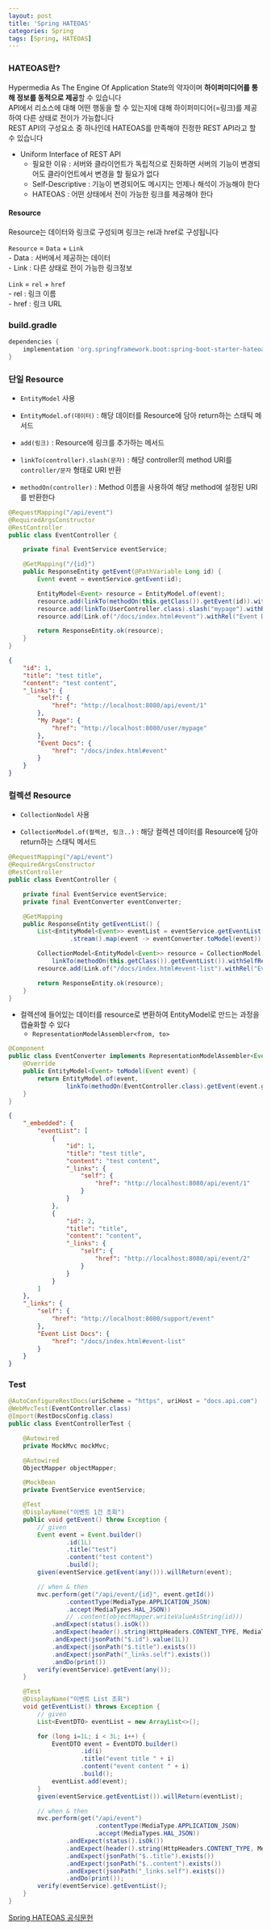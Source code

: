 ```yaml
---
layout: post
title: 'Spring HATEOAS'
categories: Spring
tags: [Spring, HATEOAS]
---
```

### HATEOAS란?
Hypermedia As The Engine Of Application State의 약자이며 **하이퍼미디어를 통해 정보를 동적으로 제공**할 수 있습니다  
API에서 리소스에 대해 어떤 행동을 할 수 있는지에 대해 하이퍼미디어(=링크)를 제공하여 다른 상태로 전이가 가능합니다  
REST API의 구성요소 중 하나인데 HATEOAS를 만족해야 진정한 REST API라고 할 수 있습니다  

- Uniform Interface of REST API
  - 필요한 이유 : 서버와 클라이언트가 독립적으로 진화하면 서버의 기능이 변경되어도 클라이언트에서 변경을 할 필요가 없다
  - Self-Descriptive : 기능이 변경되어도 메시지는 언제나 해석이 가능해야 한다
  - HATEOAS : 어떤 상태에서 전이 가능한 링크를 제공해야 한다



#### Resource

Resource는 데이터와 링크로 구성되며 링크는 rel과 href로 구성됩니다
 
`Resource` = `Data` + `Link`  
\- Data : 서버에서 제공하는 데이터  
\- Link : 다른 상태로 전이 가능한 링크정보  

`Link` = `rel` + `href`  
\- rel : 링크 이름  
\- href : 링크 URL  


### build.gradle

```gradle
dependencies {
    implementation 'org.springframework.boot:spring-boot-starter-hateoas'
}
```

### 단일 Resource
- `EntityModel` 사용

- `EntityModel.of(데이터)` : 해당 데이터를 Resource에 담아 return하는 스태틱 메서드
- `add(링크)` : Resource에 링크를 추가하는 메서드
- `linkTo(controller).slash(문자)` : 해당 controller의 method URI를 `controller/문자` 형태로 URI 반환
- `methodOn(controller)` : Method 이름을 사용하여 해당 method에 설정된 URI를 반환한다

```java
@RequestMapping("/api/event")
@RequiredArgsConstructor
@RestController
public class EventController {

    private final EventService eventService;

    @GetMapping("/{id}")
    public ResponseEntity getEvent(@PathVariable Long id) {
        Event event = eventService.getEvent(id);

        EntityModel<Event> resource = EntityModel.of(event);
        resource.add(linkTo(methodOn(this.getClass()).getEvent(id)).withSelfRel());
        resource.add(linkTo(UserController.class).slash("mypage").withRel("My Page"));
        resource.add(Link.of("/docs/index.html#event").withRel("Event Docs"));           // Self-Descriptive를 위한 Docs링크

        return ResponseEntity.ok(resource);
    }
}
```

```json
{
    "id": 1,
    "title": "test title",
    "content": "test content",
    "_links": {
        "self": {
            "href": "http://localhost:8080/api/event/1"
        },
        "My Page": {
            "href": "http://localhost:8080/user/mypage"
        },
        "Event Docs": {
            "href": "/docs/index.html#event"
        }
    }
}
```

### 컬렉션 Resource
- `CollectionNodel` 사용

- `CollectionModel.of(컬렉션, 링크..)` : 해당 컬렉션 데이터를 Resource에 담아 return하는 스태틱 메서드

```java
@RequestMapping("/api/event")
@RequiredArgsConstructor
@RestController
public class EventController {

    private final EventService eventService;
    private final EventConverter eventConverter;

    @GetMapping
    public ResponseEntity getEventList() {
        List<EntityModel<Event>> eventList = eventService.getEventList()
                 .stream().map(event -> eventConverter.toModel(event)).collect(Collectors.toList());

        CollectionModel<EntityModel<Event>> resource = CollectionModel.of(eventList,
            linkTo(methodOn(this.getClass()).getEventList()).withSelfRel());
        resource.add(Link.of("/docs/index.html#event-list").withRel("Event List Docs"));           // Self-Descriptive를 위한 Docs링크

        return ResponseEntity.ok(resource);
    }
}
```

- 컬렉션에 들어있는 데이터를 resource로 변환하여 EntityModel로 만드는 과정을 캡슐화할 수 있다
  - `RepresentationModelAssembler<from, to>`

```java
@Component
public class EventConverter implements RepresentationModelAssembler<Event, EntityModel<Event>> {
    @Override
    public EntityModel<Event> toModel(Event event) {
        return EntityModel.of(event,
                linkTo(methodOn(EventController.class).getEvent(event.getId())).withSelfRel());
    }
}
```

```json
{
    "_embedded": {
        "eventList": [
            {
                "id": 1,
                "title": "test title",
                "content": "test content",
                "_links": {
                    "self": {
                        "href": "http://localhost:8080/api/event/1"
                    }
                }
            },
            {
                "id": 2,
                "title": "title",
                "content": "content",
                "_links": {
                    "self": {
                        "href": "http://localhost:8080/api/event/2"
                    }
                }
            }
        ]
    },
    "_links": {
        "self": {
            "href": "http://localhost:8080/support/event"
        },
        "Event List Docs": {
            "href": "/docs/index.html#event-list"
        }
    }
}
```

### Test

```java
@AutoConfigureRestDocs(uriScheme = "https", uriHost = "docs.api.com")
@WebMvcTest(EventController.class)
@Import(RestDocsConfig.class)
public class EventControllerTest {

    @Autowired
    private MockMvc mockMvc;

    @Autowired
    ObjectMapper objectMapper;

    @MockBean
    private EventService eventService;

    @Test
    @DisplayName("이벤트 1건 조회")
    public void getEvent() throw Exception {
        // given
        Event event = Event.builder()
                .id(1L)
                .title("test")
                .content("test content")
                .build();
        given(eventService.getEvent(any())).willReturn(event);

        // when & then
        mvc.perform(get("/api/event/{id}", event.getId())
                .contentType(MediaType.APPLICATION_JSON)
                .accept(MediaTypes.HAL_JSON))
                // .content(objectMapper.writeValueAsString(id)))       // Request Body 필요없음
            .andExpect(status().isOk())
            .andExpect(header().string(HttpHeaders.CONTENT_TYPE, MediaTypes.HAL_JSON_VALUE))
            .andExpect(jsonPath("$.id").value(1L))
            .andExpect(jsonPath("$.title").exists())
            .andExpect(jsonPath("_links.self").exists())
            .andDo(print())
        verify(eventService).getEvent(any());
    }

    @Test
    @DisplayName("이벤트 List 조회")
    void getEventList() throws Exception {
        // given
        List<EventDTO> eventList = new ArrayList<>();

        for (long i=1L; i < 3L; i++) {
            EventDTO event = EventDTO.builder()
                    .id(i)
                    .title("event title " + i)
                    .content("event content " + i)
                    .build();
            eventList.add(event);
        }
        given(eventService.getEventList()).willReturn(eventList);

        // when & then
        mvc.perform(get("/api/event")
                        .contentType(MediaType.APPLICATION_JSON)
                        .accept(MediaTypes.HAL_JSON))
                .andExpect(status().isOk())
                .andExpect(header().string(HttpHeaders.CONTENT_TYPE, MediaTypes.HAL_JSON_VALUE))
                .andExpect(jsonPath("$..title").exists())
                .andExpect(jsonPath("$..content").exists())
                .andExpect(jsonPath("_links.self").exists())
                .andDo(print());
        verify(eventService).getEventList();
    }
}
```

[Spring HATEOAS 공식문헌](https://docs.spring.io/spring-hateoas/docs/current/reference/html/#reference)
